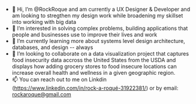 - 👋 Hi, I’m @RockRoque and am currently a UX Designer & Developer and am looking to stregthen my design work while broadening my skillset into working with big data
- 👀 I’m interested in solving complex problems, building applications that people and businesses use to improve their lives and work
- 🌱 I’m currently learning more about systems level design architecture, databases, and design -- always
- 💞️ I’m looking to collaborate on a data visualization project that captures food insecurity data accross the United States 
from the USDA and displays how adding grocery stores to food insecure locations can increase overall health and wellness
in a given geographic region. 
- 📫 You can reach out to me on Linkdin (https://www.linkedin.com/in/rock-a-roqué-31922381/) or by email: rockaroque@gmail.com 

<!---
RockRoque/RockRoque is a ✨ special ✨ repository because its `README.md` (this file) appears on your GitHub profile.
You can click the Preview link to take a look at your changes.
--->
